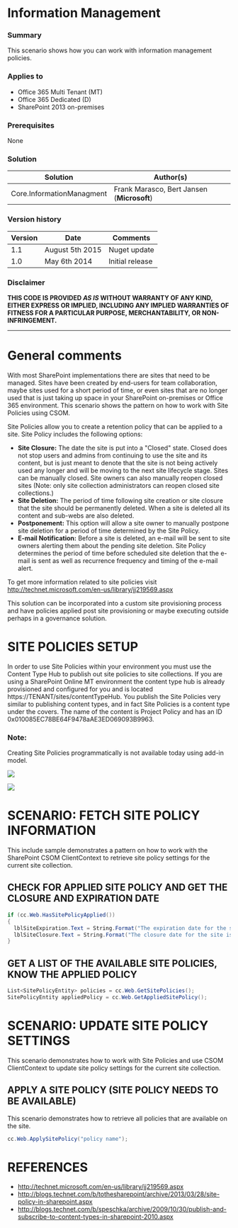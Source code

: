 # Information Management #

### Summary ###
This scenario shows how you can work with information management policies.

### Applies to ###
-  Office 365 Multi Tenant (MT)
-  Office 365 Dedicated (D)
-  SharePoint 2013 on-premises

### Prerequisites ###
None

### Solution ###
Solution | Author(s)
---------|----------
Core.InformationManagment | Frank Marasco, Bert Jansen (**Microsoft**)

### Version history ###
Version  | Date | Comments
---------| -----| --------
1.1  | August 5th 2015 | Nuget update
1.0  | May 6th 2014 | Initial release

### Disclaimer ###
**THIS CODE IS PROVIDED *AS IS* WITHOUT WARRANTY OF ANY KIND, EITHER EXPRESS OR IMPLIED, INCLUDING ANY IMPLIED WARRANTIES OF FITNESS FOR A PARTICULAR PURPOSE, MERCHANTABILITY, OR NON-INFRINGEMENT.**


----------

# General comments #
With most SharePoint implementations there are sites that need to be managed. Sites have been created by end-users for team collaboration, maybe sites used for a short period of time, or even sites that are no longer used that is just taking up space in your SharePoint on-premises or Office 365 environment. This scenario shows the pattern on how to work with Site Policies using CSOM. 

Site Policies allow you to create a retention policy that can be applied to a site. Site Policy includes the following options:
-  **Site Closure:** The date the site is put into a "Closed" state. Closed does not stop users and admins from continuing to use the site and its content, but is just meant to denote that the site is not being actively used any longer and will be moving to the next site lifecycle stage. Sites can be manually closed. Site owners can also manually reopen closed sites (Note: only site collection administrators can reopen closed site collections.)
-  **Site Deletion:** The period of time following site creation or site closure that the site should be permanently deleted. When a site is deleted all its content and sub-webs are also deleted.
-  **Postponement:** This option will allow a site owner to manually postpone site deletion for a period of time determined by the Site Policy.
-  **E-mail Notification:** Before a site is deleted, an e-mail will be sent to site owners alerting them about the pending site deletion. Site Policy determines the period of time before scheduled site deletion that the e-mail is sent as well as recurrence frequency and timing of the e-mail alert.

To get more information related to site policies visit http://technet.microsoft.com/en-us/library/jj219569.aspx

This solution can be incorporated into a custom site provisioning process and have policies applied post site provisioning or maybe executing outside perhaps in a governance solution.

# SITE POLICIES SETUP #
In order to use Site Policies within your environment you must use the Content Type Hub to publish out site policies to site collections. If you are using a SharePoint Online MT environment the content type hub is already provisioned and configured for you and is located https://TENANT/sites/contentTypeHub. You publish the Site Policies very similar to publishing content types, and in fact Site Policies is a content type under the covers. The name of the content is Project Policy and has an ID 0x010085EC78BE64F9478aAE3ED069093B9963.

### Note: ###
Creating Site Policies programmatically is not available today using add-in model. 

![](http://i.imgur.com/njiTUNy.png)

![](http://i.imgur.com/DeMfdG5.png)

# SCENARIO: FETCH SITE POLICY INFORMATION #
This include sample demonstrates a pattern on how to work with the SharePoint CSOM ClientContext to retrieve site policy settings for the current site collection.

## CHECK FOR APPLIED SITE POLICY AND GET THE CLOSURE AND EXPIRATION DATE ##

```C#
if (cc.Web.HasSitePolicyApplied())
{
  lblSiteExpiration.Text = String.Format("The expiration date for the site is {0}", cc.Web.GetSiteExpirationDate());
  lblSiteClosure.Text = String.Format("The closure date for the site is {0}", cc.Web.GetSiteCloseDate());
}
```

## GET A LIST OF THE AVAILABLE SITE POLICIES, KNOW THE APPLIED POLICY ##

```C#
List<SitePolicyEntity> policies = cc.Web.GetSitePolicies();
SitePolicyEntity appliedPolicy = cc.Web.GetAppliedSitePolicy();
```

# SCENARIO: UPDATE SITE POLICY SETTINGS #
This scenario demonstrates how to work with Site Policies and use CSOM ClientContext to update site policy settings for the current site collection.

## APPLY A SITE POLICY (SITE POLICY NEEDS TO BE AVAILABLE) ##
This scenario demonstrates how to retrieve all policies that are available on the site.

```C#
cc.Web.ApplySitePolicy("policy name");
```

# REFERENCES #
-  http://technet.microsoft.com/en-us/library/jj219569.aspx
-  http://blogs.technet.com/b/tothesharepoint/archive/2013/03/28/site-policy-in-sharepoint.aspx
-  http://blogs.technet.com/b/speschka/archive/2009/10/30/publish-and-subscribe-to-content-types-in-sharepoint-2010.aspx


